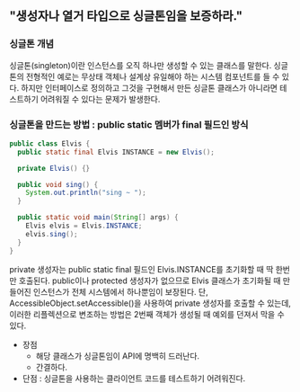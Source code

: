 ## "생성자나 열거 타입으로 싱글톤임을 보증하라."
### 싱글톤 개념
싱글톤(singleton)이란 인스턴스를 오직 하나만 생성할 수 있는 클래스를 말한다. 싱글톤의 전형적인 예로는 무상태 객체나
설계상 유일해야 하는 시스템 컴포넌트를 들 수 있다. 하지만 인터페이스로 정의하고 그것을 구현해서 만든 싱글톤 클래스가 아니라면 
테스트하기 어려워질 수 있다는 문제가 발생한다.
### 싱글톤을 만드는 방법 : public static 멤버가 final 필드인 방식
```java
public class Elvis {
  public static final Elvis INSTANCE = new Elvis();

  private Elvis() {}

  public void sing() {
    System.out.println("sing ~ ");
  }

  public static void main(String[] args) {
    Elvis elvis = Elvis.INSTANCE;
    elvis.sing();
  }
}
```
private 생성자는 public static final 필드인 Elvis.INSTANCE를 초기화할 때 딱 한번만 호출된다. public이나 protected 생성자가
없으므로 Elvis 클래스가 초기화될 때 만들어진 인스턴스가 전체 시스템에서 하나뿐임이 보장된다. 단, AccessibleObject.setAccessible()을 사용하여
private 생성자를 호출할 수 있는데, 이러한 리플렉션으로 변조하는 방법은 2번째 객체가 생성될 때 예외를 던져서 막을 수 있다. 
- 장점
  - 해당 클래스가 싱글톤임이 API에 명백히 드러난다.
  - 간결하다.
- 단점 : 싱글톤을 사용하는 클라이언트 코드를 테스트하기 어려워진다.
 
